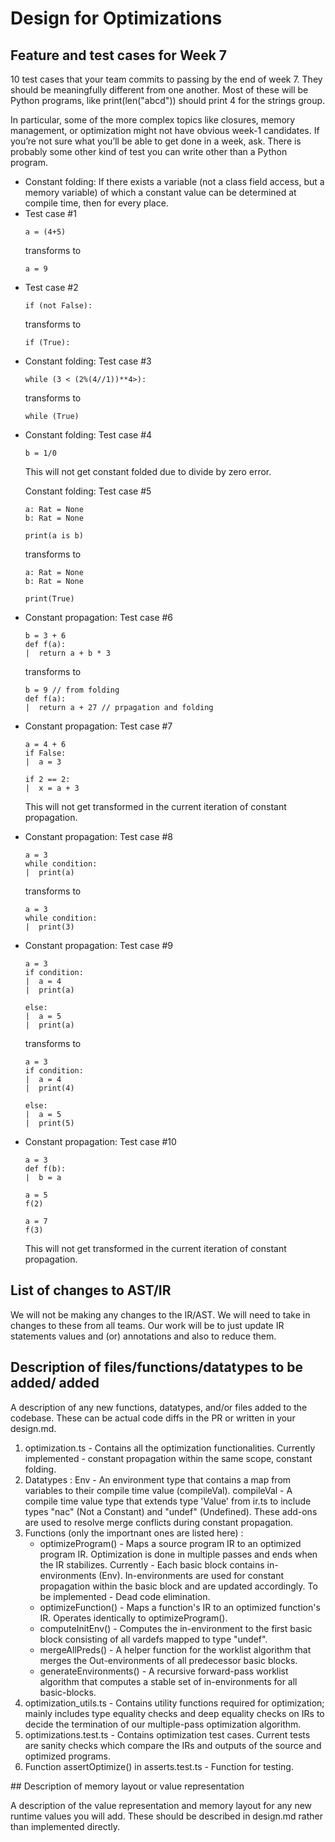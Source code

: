 # Design for Optimizations

## Feature and test cases for Week 7

10 test cases that your team commits to passing by the end of week 7. They should be 
meaningfully different from one another. Most of these will be Python programs, like 
print(len("abcd")) should print 4 for the strings group.

In particular, some of the more complex topics like closures, memory management, or 
optimization might not have obvious week-1 candidates. If you’re not sure what you’ll 
be able to get done in a week, ask. There is probably some other kind of test you can 
write other than a Python program.

<ul>
<li>
Constant folding:
If there exists a variable (not a class field access, but a memory variable) of which a constant value can be determined at compile time,
then for every place.

<li>
Test case #1 

```
a = (4+5)
```
transforms to 

```
a = 9
```
</li>
<li>
Test case #2

```
if (not False):
```
transforms to 

```
if (True):
```

</li>
<li>
Constant folding:
Test case #3

```
while (3 < (2%(4//1))**4>):
```
transforms to

```
while (True)
```
</li>

<li>
Constant folding:
Test case #4

```
b = 1/0
```
This will not get constant folded due to divide by zero error.
</li>

Constant folding:
Test case #5

```
a: Rat = None
b: Rat = None

print(a is b)
```
transforms to

```
a: Rat = None
b: Rat = None

print(True)
```
</li>

<li>
Constant propagation:
Test case #6

```
b = 3 + 6
def f(a):
|  return a + b * 3
```
transforms to 

```
b = 9 // from folding
def f(a):
|  return a + 27 // prpagation and folding 
```
</li>
<li>
Constant propagation:
Test case #7

```
a = 4 + 6
if False:
|  a = 3

if 2 == 2:
|  x = a + 3
```
This will not get transformed in the current iteration of constant propagation.
</li>
<li>
Constant propagation:
Test case #8

```
a = 3
while condition:
|  print(a)
```
transforms to

```
a = 3
while condition:
|  print(3)
```
</li>
<li>
Constant propagation:
Test case #9

```
a = 3
if condition:
|  a = 4
|  print(a)

else:
|  a = 5
|  print(a)
```
transforms to

```
a = 3
if condition:
|  a = 4
|  print(4)

else:
|  a = 5
|  print(5)
```
</li>

<li>
Constant propagation:
Test case #10

```
a = 3
def f(b):
|  b = a

a = 5
f(2)

a = 7
f(3)
```
This will not get transformed in the current iteration of constant propagation.
</li>
</ul>

## List of changes to AST/IR

We will not be making any changes to the IR/AST. We will need to take in changes to these from all teams.
Our work will be to just update IR statements values and (or) annotations and also to reduce them.

## Description of files/functions/datatypes to be added/ added

A description of any new functions, datatypes, and/or files added to the codebase. 
These can be actual code diffs in the PR or written in your design.md.
<ol>
    <li>optimization.ts - Contains all the optimization functionalities. Currently implemented - constant propagation within the same scope, constant folding.
    </li>
    <li>Datatypes : Env - An environment type that contains a map from variables to their compile time value (compileVal).
            compileVal - A compile time value type that extends type 'Value' from ir.ts to include types "nac" (Not a Constant) and "undef" (Undefined). These add-ons are used to resolve merge conflicts during constant propagation.
    </li>
    <li>Functions (only the importnant ones are listed here) :  
        <ul>
            <li>optimizeProgram() - Maps a source program IR to an optimized program IR. Optimization is done in multiple passes and ends when the IR stabilizes. Currently - Each basic block contains in-environments (Env). In-environments are used for constant propagation within the basic block and are updated accordingly. To be implemented - Dead code elimination.
            </li>
            <li>optimizeFunction() - Maps a function's IR to an optimized function's IR. Operates identically to optimizeProgram().
            </li>
            <li>computeInitEnv() - Computes the in-environment to the first basic block consisting of all vardefs mapped to type "undef". 
            </li>
            <li>mergeAllPreds() - A helper function for the worklist algorithm that merges the Out-environments of all predecessor basic blocks.
            </li>
            <li> generateEnvironments() - A recursive forward-pass worklist algorithm that computes a stable set of in-environments for all basic-blocks.
            </li>
        </ul>
    </li>
    <li>optimization_utils.ts - Contains utility functions required for optimization; mainly includes type equality checks and deep equality checks on IRs to decide the termination of our multiple-pass optimization algorithm.
    </li>
    <li>optimizations.test.ts - Contains optimization test cases. Current tests are sanity checks which compare the IRs and outputs of the source and optimized programs.
    </li>
    <li>Function assertOptimize() in asserts.test.ts - Function for testing.
    </li>
</ol>
## Description of memory layout or value representation

A description of the value representation and memory layout for any new runtime 
values you will add. These should be described in design.md rather than implemented 
directly.